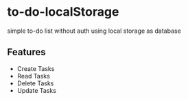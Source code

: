 # to-do-localStorage
simple to-do list without auth using local storage as database

## Features

- Create Tasks
- Read Tasks
- Delete Tasks
- Update Tasks
